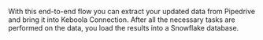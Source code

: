 With this end-to-end flow you can extract your updated data from Pipedrive and bring it into Keboola Connection. After all the necessary tasks are performed on the data, you load the results into a Snowflake database.
